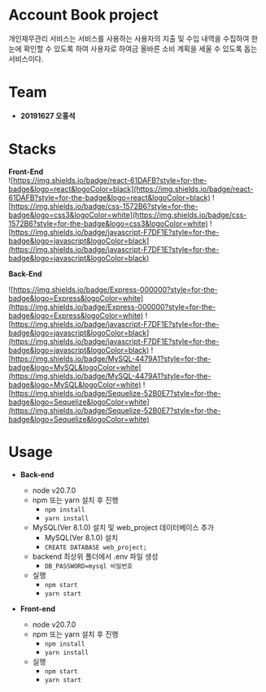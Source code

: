 # Account Book project

개인재무관리 서비스는 서비스를 사용하는 사용자의 지출 및 수입 내역을 수집하여 한 눈에 확인할 수 있도록 하여 사용자로 하여금 올바른 소비 계획을 세울 수 있도록 돕는 서비스이다.

# Team

- **20191627 오홍석**

# Stacks

**Front-End**  
![https://img.shields.io/badge/react-61DAFB?style=for-the-badge&logo=react&logoColor=black](https://img.shields.io/badge/react-61DAFB?style=for-the-badge&logo=react&logoColor=black)
![https://img.shields.io/badge/css-1572B6?style=for-the-badge&logo=css3&logoColor=white](https://img.shields.io/badge/css-1572B6?style=for-the-badge&logo=css3&logoColor=white)
![https://img.shields.io/badge/javascript-F7DF1E?style=for-the-badge&logo=javascript&logoColor=black](https://img.shields.io/badge/javascript-F7DF1E?style=for-the-badge&logo=javascript&logoColor=black)

**Back-End**

![https://img.shields.io/badge/Express-000000?style=for-the-badge&logo=Express&logoColor=white](https://img.shields.io/badge/Express-000000?style=for-the-badge&logo=Express&logoColor=white)
![https://img.shields.io/badge/javascript-F7DF1E?style=for-the-badge&logo=javascript&logoColor=black](https://img.shields.io/badge/javascript-F7DF1E?style=for-the-badge&logo=javascript&logoColor=black)
![https://img.shields.io/badge/MySQL-4479A1?style=for-the-badge&logo=MySQL&logoColor=white](https://img.shields.io/badge/MySQL-4479A1?style=for-the-badge&logo=MySQL&logoColor=white)
![https://img.shields.io/badge/Sequelize-52B0E7?style=for-the-badge&logo=Sequelize&logoColor=white](https://img.shields.io/badge/Sequelize-52B0E7?style=for-the-badge&logo=Sequelize&logoColor=white)

# Usage

- **Back-end**

  - node v20.7.0
  - npm 또는 yarn 설치 후 진행
    - `npm install`
    - `yarn install`
  - MySQL(Ver 8.1.0) 설치 및 web_project 데이터베이스 추가
    - MySQL(Ver 8.1.0) 설치
    - `CREATE DATABASE web_project;`
  - backend 최상위 폴더에서 .env 파일 생성
    - `DB_PASSWORD=mysql 비밀번호`
  - 실행
    - `npm start`
    - `yarn start`

- **Front-end**
  - node v20.7.0
  - npm 또는 yarn 설치 후 진행
    - `npm install`
    - `yarn install`
  - 실행
    - `npm start`
    - `yarn start`

